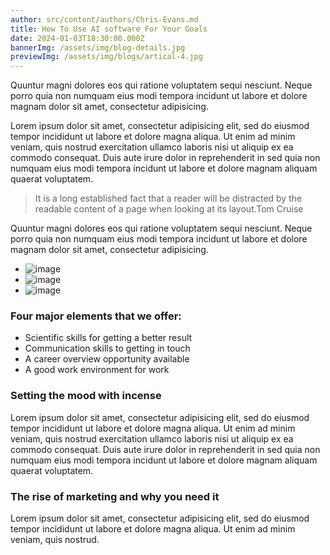 ```yaml
---
author: src/content/authors/Chris-Evans.md
title: How To Use AI software For Your Goals
date: 2024-01-03T18:30:00.000Z
bannerImg: /assets/img/blog-details.jpg
previewImg: /assets/img/blogs/artical-4.jpg
---
```


Quuntur magni dolores eos qui ratione voluptatem sequi nesciunt. Neque porro quia non numquam eius modi tempora incidunt ut labore et dolore magnam dolor sit amet, consectetur adipisicing.

Lorem ipsum dolor sit amet, consectetur adipisicing elit, sed do eiusmod tempor incididunt ut labore et dolore magna aliqua. Ut enim ad minim veniam, quis nostrud exercitation ullamco laboris nisi ut aliquip ex ea commodo consequat. Duis aute irure dolor in reprehenderit in sed quia non numquam eius modi tempora incidunt ut labore et dolore magnam aliquam quaerat voluptatem.

> It is a long established fact that a reader will be distracted by the readable content of a page when looking at its layout.Tom Cruise

Quuntur magni dolores eos qui ratione voluptatem sequi nesciunt. Neque porro quia non numquam eius modi tempora incidunt ut labore et dolore magnam dolor sit amet, consectetur adipisicing.

* ![image](/assets/img/gallery/insta-1.jpg)
* ![image](/assets/img/gallery/insta-2.jpg)
* ![image](/assets/img/gallery/insta-3.jpg)

### Four major elements that we offer:

* Scientific skills for getting a better result
* Communication skills to getting in touch
* A career overview opportunity available
* A good work environment for work

### Setting the mood with incense

Lorem ipsum dolor sit amet, consectetur adipisicing elit, sed do eiusmod tempor incididunt ut labore et dolore magna aliqua. Ut enim ad minim veniam, quis nostrud exercitation ullamco laboris nisi ut aliquip ex ea commodo consequat. Duis aute irure dolor in reprehenderit in sed quia non numquam eius modi tempora incidunt ut labore et dolore magnam aliquam quaerat voluptatem.

### The rise of marketing and why you need it

Lorem ipsum dolor sit amet, consectetur adipisicing elit, sed do eiusmod tempor incididunt ut labore et dolore magna aliqua. Ut enim ad minim veniam, quis nostrud.
